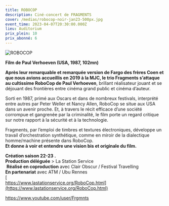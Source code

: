 ```yaml
---
title: ROBOCOP
description: Ciné-concert de FRAGMENTS
cover: /medias/robocop-noir-jan23-500px.jpg
event_time: 2023-04-07T20:30:00.000Z
lieu: Auditorium
prix_plein: 10
prix_abonné: 6
---
```

![ROBOCOP](/medias/robocop-blanc-jan23-500px.jpg)

**Film de Paul Verhoeven (USA, 1987, 102mn)**

**Après leur remarquable et remarquée version de Fargo des frères Coen et que nous avions accueillis en 2019 à la MJC, le trio Fragments s’attaque au cultissime RoboCop de Paul Verhoeven**, brillant réalisateur jouant et se déjouant des frontières entre cinéma grand public et cinéma d’auteur.

Sorti en 1987, primé aux Oscars et dans de nombreux festivals, interprété entre autres par Peter Weller et Nancy Allen, RoboCop se situe aux USA dans un avenir proche. Et, à travers le récit efficace d’une société corrompue et gangrenée par la criminalité, le film porte un regard critique sur notre rapport à la sécurité et à la technologie.

Fragments, par l’emploi de timbres et textures électroniques, développe un travail d’orchestration synthétique, comme en miroir de la dialectique homme/machine présente dans RoboCop. \
**Et donne à voir et entendre une vision bis et originale du film.**

**Création saison 22-23 .**\
**Production déléguée** > La Station Service\
 **Réalisé en coproduction** avec Clair Obscur / Festival Travelling \
**En partenariat** avec ATM / Ubu Rennes\
[\
https://www.lastationservice.org/RoboCop.html](https://www.lastationservice.org/RoboCop.html)

<https://www.youtube.com/user/Frgmnts>